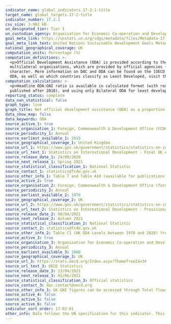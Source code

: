 ```yaml
---
indicator_name: global_indicators.17-2-1-title
target_name: global_targets.17-2-title
indicator_number: 17.2.1
csv_size: 3.902 kB
un_designated_tier: Tier I
un_custodian_agency: Organisation for Economic Co-operation and Development (OECD)
goal_meta_link: https://unstats.un.org/sdgs/metadata/files/Metadata-17-02-01.pdf
goal_meta_link_text: United Nations Sustainable Development Goals Metadata (PDF 206 KB)
national_geographical_coverage: UK
computation_units: Percentage (%)
computation_definitions: >-
  <p>Official Development Assistance (ODA) is provided according to the standardised definitions and methodologies of the Organisation for Economic Cooperation and Development’s (OECD) Development Assistance Committee (DAC). ODA is defined as resource flows to developing countries and
  multilateral organisations, which are provided by official agencies (e.g. the UK Government) or their executive agencies, where each transaction is administered with the promotion of the economic development and welfare of developing countries as its main objective and is concessional in
  character. More information on DAC and ODA can be found on the [OECD website](http://www.oecd.org/development/financing-sustainable-development/development-finance-standards/officialdevelopmentassistancedefinitionandcoverage.htm). </p> <p>For the current list of countries eligible for
  ODA, as well as which countries classify as Least Developed, visit the <a href="https://www.oecd.org/dac/financing-sustainable-development/development-finance-standards/daclist.htm">OECD website</a> </p> <p>GNI refers to Gross National Income.</p>
computation_calculations: >-
  <p>Headline ODA:GNI ratio is available in calculated format (with rounding) from Table C1 in Source 2. Least developed countries ODA:GNI ratio has been calculated in two versions - using the sum of Bilateral and Imputed Multilateral Shares ODA (Imputed Multilateral shares are not
  published after 2018), and using only Bilateral ODA for least developed countries (see Source 1). Calculation is performed as (ODA/GNI) * 100.</p> <p>GNI figures are obtained from Source 3.</p>
reporting_status: complete
data_non_statistical: false
graph_type: line
graph_title: Net official development assistance (ODA) as a proportion of gross national income (GNI)
data_show_map: false
data_keywords: ODA
source_active_1: true
source_organisation_1: Foreign, Commonwealth & Development Office (FCDO), previously Department for International Development (DFID)
source_periodicity_1: Annual
source_earliest_available_1: 2015
source_geographical_coverage_1: United Kingdom
source_url_1: https://www.gov.uk/government/statistics/statistics-on-international-development-final-uk-aid-spend-2019
source_url_text_1: Statistics on International Development - Final UK Aid Spend 2019
source_release_date_1: 24/09/2020
source_next_release_1: Spring 2021
source_statistical_classification_1: National Statistic
source_contact_1: statistics@fcdo.gov.uk 
source_other_info_1: Table 7 and Table A10 (available for publications < 2019). Historic data can be found through the [Statistics on International Development page](https://www.gov.uk/government/collections/statistics-on-international-development).
source_active_2: true
source_organisation_2: Foreign, Commonwealth & Development Office (formerly Department for International Development)
source_periodicity_2: Annual
source_earliest_available_2: 1970
source_geographical_coverage_2: UK
source_url_2: https://www.gov.uk/government/statistics/statistics-on-international-development-provisional-uk-aid-spend-2020
source_url_text_2: Statistics on International Development - Provisional UK Aid Spend 2020
source_release_date_2: 08/04/2021
source_next_release_2: Autumn 2021
source_statistical_classification_2: National Statistic
source_contact_2: statistics@fcdo.gov.uk 
source_other_info_2: Table C1 (UK ODA Levels between 1970 and 2020) from Statistics on International Development Provisional UK Aid Spend 2020 - accompanying tables
source_active_3: true
source_organisation_3: Organisation for Economic Co-operation and Development (OECD)
source_periodicity_3: Annual
source_earliest_available_3: 1960
source_geographical_coverage_3: UK
source_url_3: https://stats.oecd.org/Index.aspx?ThemeTreeId=3#
source_url_text_3: OECD Statistics
source_release_date_3: 13/04/2021
source_next_release_3: 01/06/2021
source_statistical_classification_3: Official statistics
source_contact_3: dac.contact@oecd.org
source_other_info_3: UK GNI figures can be accessed through Total flows by donor option [DAC1], customising by United Kingdom, national currency, and desired date span options.
source_active_4: false
source_active_5: false
source_active_6: false
indicator_sort_order: 17-02-01
other_info: Data follows the UN specification for this indicator. This indicator has been identified in collaboration with topic experts.
---
```

